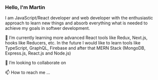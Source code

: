 <h3>Hello, I'm Martin</h3>

<p>I am JavaScript/React developer and web developer with the enthusiastic approach to learn new things and absorb everything what is 
  needed to achieve my goals in softwer development.</p>

<p>🌱 I’m currently learning more advanced React tools like Redux, Next.js, hooks like Reducers, etc.
In the future I would like to learn tools like TypeScript, GraphQL, Firebase and after that MERN Stack (MongoDB, Express.js, React.js and Node.js)</p>

<p>💞️ I’m looking to collaborate on </p>

<p>📫 How to reach me ...</p>

<!---
martinjurkov/martinjurkov is a ✨ special ✨ repository because its `README.md` (this file) appears on your GitHub profile.
You can click the Preview link to take a look at your changes.
--->
